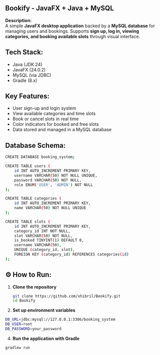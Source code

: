 ## Bookify - JavaFX + Java + MySQL

**Description:**  
A simple **JavaFX desktop application** backed by a **MySQL database** for managing users and bookings.
Supports **sign up, log in, viewing categories, and booking available slots** through visual interface.

## Tech Stack:
- Java (JDK 24)
- JavaFX (24.0.2)
- MySQL (via JDBC)
- Gradle (8.x)

## Key Features:
- User sign-up and login system  
- View available categories and time slots  
- Book or cancel slots in real time  
- Color indicators for booked and free slots  
- Data stored and managed in a MySQL database  

## Database Schema:
```bash
CREATE DATABASE booking_system;

CREATE TABLE users (
    id INT AUTO_INCREMENT PRIMARY KEY,
    username VARCHAR(50) NOT NULL UNIQUE,
    password VARCHAR(50) NOT NULL,
    role ENUM('USER', 'ADMIN') NOT NULL
);

CREATE TABLE categories (
    id INT AUTO_INCREMENT PRIMARY KEY,
    name VARCHAR(50) NOT NULL UNIQUE
);

CREATE TABLE slots (
    id INT AUTO_INCREMENT PRIMARY KEY,
    category_id INT NOT NULL,
    slot VARCHAR(50) NOT NULL,
    is_booked TINYINT(1) DEFAULT 0,
    username VARCHAR(50),
    UNIQUE (category_id, slot),
    FOREIGN KEY (category_id) REFERENCES categories(id)
);
```

## ⚙️ How to Run: 

1. **Clone the repository**
   ```bash
   git clone https://github.com/xhibril/Bookify.git
   cd Bookify
   ```
  
2. **Set up environment variables**
```bash
DB_URL=jdbc:mysql://127.0.0.1:3306/booking_system
DB_USER=root
DB_PASSWORD=your_password
```

4. **Run the application with Gradle**
```bash
gradlew run
```

